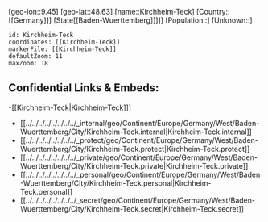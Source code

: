 ﻿---
location: [48.63,9.45]
mapzoom: [7,12] 
mapmarker: city 
type: City
tags:
- geo/City


SpocWebEntityId: 31444
isDeleted: false
confidential: public

---
[geo-lon::9.45]
[geo-lat::48.63]
[name::Kirchheim-Teck]
[Country::[[Germany]]]
[State[[Baden-Wuerttemberg]]]]]
[Population::]
[Unknown::]


```leaflet
id: Kirchheim-Teck
coordinates: [[Kirchheim-Teck]]
markerFile: [[Kirchheim-Teck]]
defaultZoom: 11 
maxZoom: 18
```


## Confidential Links & Embeds: 
-[[Kirchheim-Teck|Kirchheim-Teck]]] 
- [[../../../../../../../../_internal/geo/Continent/Europe/Germany/West/Baden-Wuerttemberg/City/Kirchheim-Teck.internal|Kirchheim-Teck.internal]] 
- [[../../../../../../../../_protect/geo/Continent/Europe/Germany/West/Baden-Wuerttemberg/City/Kirchheim-Teck.protect|Kirchheim-Teck.protect]] 
- [[../../../../../../../../_private/geo/Continent/Europe/Germany/West/Baden-Wuerttemberg/City/Kirchheim-Teck.private|Kirchheim-Teck.private]] 
- [[../../../../../../../../_personal/geo/Continent/Europe/Germany/West/Baden-Wuerttemberg/City/Kirchheim-Teck.personal|Kirchheim-Teck.personal]] 
- [[../../../../../../../../_secret/geo/Continent/Europe/Germany/West/Baden-Wuerttemberg/City/Kirchheim-Teck.secret|Kirchheim-Teck.secret]] 
